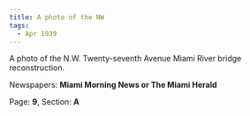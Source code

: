 ```yaml
---  
title: A photo of the NW  
tags:  
  - Apr 1939  
---  
```

  
A photo of the N.W. Twenty-seventh Avenue Miami River bridge reconstruction.  
  
Newspapers: **Miami Morning News or The Miami Herald**  
  
Page: **9**, Section: **A** 
